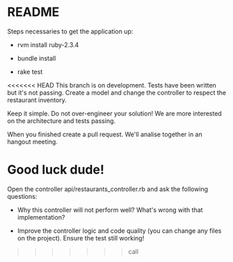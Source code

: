 # README

Steps necessaries to get the application up:

* rvm install ruby-2.3.4

* bundle install

* rake test

<<<<<<< HEAD
This branch is on development. Tests have been written but it's not passing.
Create a model and change the controller to respect the restaurant inventory.

Keep it simple. Do not over-engineer your solution!
We are more interested on the architecture and tests passing.

When you finished create a pull request.
We'll analise together in an hangout meeting.

Good luck dude!
=======
Open the controller api/restaurants_controller.rb and ask the following questions:

* Why this controller will not perform well? What's wrong with that implementation?

* Improve the controller logic and code quality (you can change any files on the project).
Ensure the test still working!
>>>>>>> call
